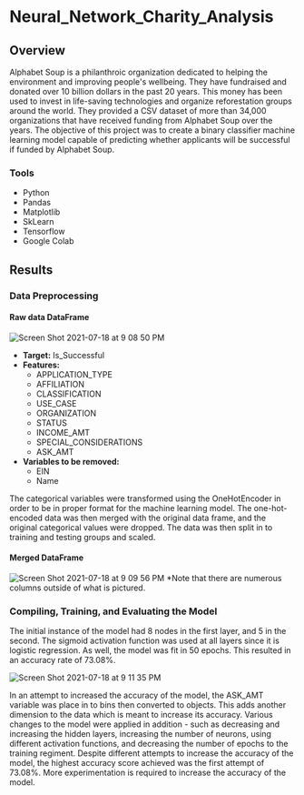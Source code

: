 # Neural_Network_Charity_Analysis

## Overview
Alphabet Soup is a philanthroic organization dedicated to helping the environment and improving people's wellbeing. They have fundraised and donated over 10 billion dollars in the past 20 years. This money has been used to invest in life-saving technologies and organize reforestation groups around the world. They provided a CSV dataset of more than 34,000 organizations that have received funding from Alphabet Soup over the years. The objective of this project was to create a binary classifier machine learning model capable of predicting whether applicants will be successful if funded by Alphabet Soup. 


### Tools
* Python
* Pandas
* Matplotlib
* SkLearn
* Tensorflow
* Google Colab

## Results
### Data Preprocessing
#### Raw data DataFrame
![Screen Shot 2021-07-18 at 9 08 50 PM](https://user-images.githubusercontent.com/69849998/126088781-9b4936c8-5ac1-428d-96a9-4052d4a88522.png)

* **Target:** Is_Successful
* **Features:**
    * APPLICATION_TYPE
    * AFFILIATION
    * CLASSIFICATION
    * USE_CASE
    * ORGANIZATION	
    * STATUS
    * INCOME_AMT
    * SPECIAL_CONSIDERATIONS
    * ASK_AMT
* **Variables to be removed:**
    * EIN
    * Name

The categorical variables were transformed using the OneHotEncoder in order to be in proper format for the machine learning model. The one-hot-encoded data was then merged with the original data frame, and the original categorical values were dropped.  The data was then split in to training and testing groups and scaled. 

#### Merged DataFrame
![Screen Shot 2021-07-18 at 9 09 56 PM](https://user-images.githubusercontent.com/69849998/126088821-92f40775-18e7-4d5f-8508-4fa991c223e1.png)
*Note that there are numerous columns outside of what is pictured. 

### Compiling, Training, and Evaluating the Model
The initial instance of the model had 8 nodes in the first layer, and 5 in the second. The sigmoid activation function was used at all layers since it is logistic regression. As well, the model was fit in 50 epochs. This resulted in an accuracy rate of 73.08%. 

![Screen Shot 2021-07-18 at 9 11 35 PM](https://user-images.githubusercontent.com/69849998/126088915-9d294b1d-441e-49d8-b50d-2384d180cde8.png)

In an attempt to increased the accuracy of the model, the ASK_AMT variable was place in to bins then converted to objects. This adds another dimension to the data which is meant to increase its accuracy. Various changes to the model were applied in addition - such as decreasing and increasing the hidden layers, increasing the number of neurons, using different activation functions, and decreasing the number of epochs to the training regiment. Despite different attempts to increase the accuracy of the model, the highest accuracy score achieved was the first attempt of 73.08%. More experimentation is required to increase the accuracy of the model. 


